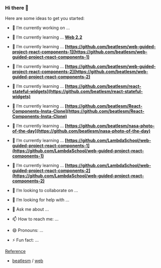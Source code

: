 ### Hi there 👋


Here are some ideas to get you started:

- 🔭 I’m currently working on ...  

- 🌱 I’m currently learning ... **[Web 2.2](https://github.com/beatlesm/web/tree/main/2.2)**

- 🌱 I’m currently learning ... **[https://github.com/beatlesm/web-guided-project-react-components-1](https://github.com/beatlesm/web-guided-project-react-components-1)**
- 🌱 I’m currently learning ... **[https://github.com/beatlesm/web-guided-project-react-components-2](https://github.com/beatlesm/web-guided-project-react-components-2)**
- 🌱 I’m currently learning ... **[https://github.com/beatlesm/react-stateful-widgets](https://github.com/beatlesm/react-stateful-widgets)**
- 🌱 I’m currently learning ... **[https://github.com/beatlesm/React-Components-Insta-Clone](https://github.com/beatlesm/React-Components-Insta-Clone)**
- 🌱 I’m currently learning ... **[https://github.com/beatlesm/nasa-photo-of-the-day](https://github.com/beatlesm/nasa-photo-of-the-day)**

- 🌱 I’m currently learning ... **[https://github.com/LambdaSchool/web-guided-project-react-components-1](https://github.com/LambdaSchool/web-guided-project-react-components-1)**
- 🌱 I’m currently learning ... **[https://github.com/LambdaSchool/web-guided-project-react-components-2](https://github.com/LambdaSchool/web-guided-project-react-components-2)**

- 👯 I’m looking to collaborate on ...
- 🤔 I’m looking for help with ...
- 💬 Ask me about ...
- 📫 How to reach me: ...
- 😄 Pronouns: ...
- ⚡ Fun fact: ...

[Reference](https://github.com/beatlesm/beatlesm/blob/main/Ref.md)

-   [beatlesm](https://github.com/beatlesm/beatlesm) /  [web](https://github.com/beatlesm/web)